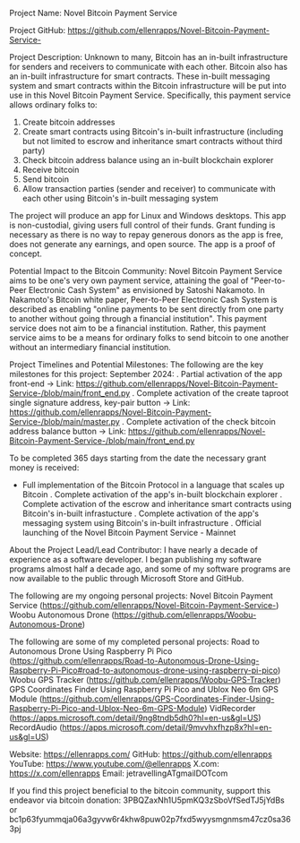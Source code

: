 Project Name:
Novel Bitcoin Payment Service

Project GitHub:
https://github.com/ellenrapps/Novel-Bitcoin-Payment-Service-

Project Description:
Unknown to many, Bitcoin has an in-built infrastructure for senders and receivers to communicate with each other. Bitcoin also has an in-built infrastructure for smart contracts. These in-built messaging system and smart contracts within the Bitcoin infrastructure will be put into use in this Novel Bitcoin Payment Service. Specifically, this payment service allows ordinary folks to:
1. Create bitcoin addresses
2. Create smart contracts using Bitcoin's in-built infrastructure (including but not limited to escrow and inheritance smart contracts without third party)
3. Check bitcoin address balance using an in-built blockchain explorer
4. Receive bitcoin
5. Send bitcoin
6. Allow transaction parties (sender and receiver) to communicate with each other using Bitcoin's in-built messaging system

The project will produce an app for Linux and Windows desktops. This app is non-custodial, giving users full control of their funds. Grant funding is necessary as there is no way to repay generous donors as the app is free, does not generate any earnings, and open source. The app is a proof of concept.

Potential Impact to the Bitcoin Community:
Novel Bitcoin Payment Service aims to be one's very own payment service, attaining the goal of "Peer-to-Peer Electronic Cash System" as envisioned by Satoshi Nakamoto. In Nakamoto's Bitcoin white paper, Peer-to-Peer Electronic Cash System is described as enabling "online payments to be sent directly from one party to another without going through a financial institution". This payment service does not aim to be a financial institution. Rather, this payment service aims to be a means for ordinary folks to send bitcoin to one another without an intermediary financial institution.

Project Timelines and Potential Milestones:
The following are the key milestones for this project:
September 2024:
. Partial activation of the app front-end -> Link: https://github.com/ellenrapps/Novel-Bitcoin-Payment-Service-/blob/main/front_end.py
. Complete activation of the create taproot single signature address, key-pair button -> Link: https://github.com/ellenrapps/Novel-Bitcoin-Payment-Service-/blob/main/master.py
. Complete activation of the check bitcoin address balance button -> Link: https://github.com/ellenrapps/Novel-Bitcoin-Payment-Service-/blob/main/front_end.py

To be completed 365 days starting from the date the necessary grant money is received:
- Full implementation of the Bitcoin Protocol in a language that scales up Bitcoin
. Complete activation of the app's in-built blockchain explorer
. Complete activation of the escrow and inheritance smart contracts using Bitcoin's in-built infrastucture
. Complete activation of the app's messaging system using Bitcoin's in-built infrastructure
. Official launching of the Novel Bitcoin Payment Service - Mainnet

About the Project Lead/Lead Contributor:
I have nearly a decade of experience as a software developer. I began publishing my software programs almost half a decade ago, and some of my software programs are now available to the public through Microsoft Store and GitHub.

The following are my ongoing personal projects:
Novel Bitcoin Payment Service (https://github.com/ellenrapps/Novel-Bitcoin-Payment-Service-)
Woobu Autonomous Drone (https://github.com/ellenrapps/Woobu-Autonomous-Drone)

The following are some of my completed personal projects:
Road to Autonomous Drone Using Raspberry Pi Pico (https://github.com/ellenrapps/Road-to-Autonomous-Drone-Using-Raspberry-Pi-Pico#road-to-autonomous-drone-using-raspberry-pi-pico)
Woobu GPS Tracker (https://github.com/ellenrapps/Woobu-GPS-Tracker)
GPS Coordinates Finder Using Raspberry Pi Pico and Ublox Neo 6m GPS Module (https://github.com/ellenrapps/GPS-Coordinates-Finder-Using-Raspberry-Pi-Pico-and-Ublox-Neo-6m-GPS-Module)
VidRecorder (https://apps.microsoft.com/detail/9ng8tndb5dh0?hl=en-us&gl=US)
RecordAudio (https://apps.microsoft.com/detail/9mvvhxfhzp8x?hl=en-us&gl=US)

Website: https://ellenrapps.com/
GitHub: https://github.com/ellenrapps
YouTube: https://www.youtube.com/@ellenrapps
X.com: https://x.com/ellenrapps
Email: jetravellingATgmailDOTcom

If you find this project beneficial to the bitcoin community, support this endeavor via bitcoin donation:
3PBQZaxNh1U5pmKQ3zSboVfSedTJ5jYdBs
or
bc1p63fyummqja06a3gyvw6r4khw8puw02p7fxd5wyysmgnmsm47cz0sa363pj
